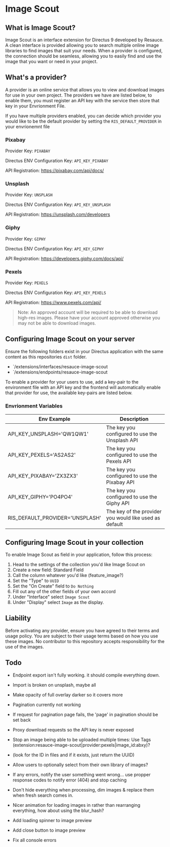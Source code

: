 # Image Scout

## What is Image Scout?

Image Scout is an interface extension for Directus 9 developed by Resauce. A clean interface is provided allowing you to search multiple online image libraries to find images that suit your needs. When a provider is configured, the connection should be seamless, allowing you to easily find and use the image that you want or need in your project.

## What's a provider?

A provider is an online service that allows you to view and download images for use in your own project. The providers we have are listed below, to enable them, you must register an API key with the service then store that key in your Envrionment File. 

If you have multiple providers enabled, you can decide which provider you would like to be the default provider by setting the `RIS_DEFAULT_PROVIDER` in your envrionemnt file

### Pixabay

Provider Key: `PIXABAY`

Directus ENV Configuration Key: `API_KEY_PIXABAY`

API Registration: https://pixabay.com/api/docs/


### Unsplash

Provider Key: `UNSPLASH`

Directus ENV Configuration Key: `API_KEY_UNSPLASH`

API Registration: https://unsplash.com/developers


### Giphy

Provider Key: `GIPHY`

Directus ENV Configuration Key: `API_KEY_GIPHY`

API Registration: https://developers.giphy.com/docs/api/

### Pexels

Provider Key: `PEXELS`

Directus ENV Configuration Key: `API_KEY_PEXELS`

API Registration: https://www.pexels.com/api/

> Note: An approved account will be required to be able to download high-res images. Please have your account approved otherwise you may not be able to download images.

## Configuring Image Scout on your server

Ensure the following folders exist in your Directus application with the same content as this repositories `dist` folder.
- `/extensions/interfaces/resauce-image-scout
- `/extensions/endpoints/resauce-image-scout

To enable a provider for your users to use, add a key-pair to the environment file with an API key and the frontend will automatically enable that provider for use, the available key-pairs are listed below.

### Envrionment Variables

| Env Example | Description |
| --- | --- |
| API_KEY_UNSPLASH='QW1QW1' | The key you configured to use the Unsplash API |
| API_KEY_PEXELS='AS2AS2' | The key you configured to use the Pexels API |
| API_KEY_PIXABAY='ZX3ZX3' | The key you configured to use the Pixabay API |
| API_KEY_GIPHY='PO4PO4' | The key you configured to use the Giphy API |
| RIS_DEFAULT_PROVIDER='UNSPLASH' | The key of the provider you would like used as default |

## Configuring Image Scout in your collection

To enable Image Scout as field in your application, follow this process:

1. Head to the settings of the collection you'd like Image Scout on
2. Create a new field: Standard Field
3. Call the column whatever you'd like (feature_image?)
4. Set the "Type" to `UUID`
5. Set the "On Create" field to `Do Nothing`
6. Fill out any of the other fields of your own accord
7. Under "Interface" select `Image Scout`
8. Under "Display" select `Image` as the display.

## Liability

Before activating any provider, ensure you have agreed to their terms and usage policy. You are subject to their usage terms based on how you use these images. No contributor to this repository accepts responsibility for the use of the images. 

## Todo
- Endpoint export isn't fully working. it should compile everything down.

- Import is broken on unsplash, maybe all
- Make opacity of full overlay darker so it covers more
- Pagination currently not working
- If request for pagination page fails, the 'page' in pagination should be set back
- Proxy download requests so the API key is never exposed
- Stop an image being able to be uploaded multiple times: Use Tags (extension:resauce-image-scout|provider:pexels|image_id:abxy)?
- (look for the ID in files and if it exists, just return the UUID)
- Allow users to optionally select from their own library of images?
- If any errors, notify the user something went wrong... use propper response codes to notify error (404) and stop caching
- Don't hide everything when processing, dim images & replace them when fresh search comes in.
- Nicer animation for loading images in rather than rearranging everything, how about using the blur_hash?
- Add loading spinner to image preview
- Add close button to image preview
- Fix all console errors
